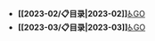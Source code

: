 - **[[2023-02/📋目录|2023-02]]**[♿GO](https://github.com/FourteenD/Note/blob/main/2023-02/📋目录.md)
- **[[2023-03/📋目录|2023-03]]**[♿GO](https://github.com/FourteenD/Note/blob/main/2023-03/📋目录.md)
